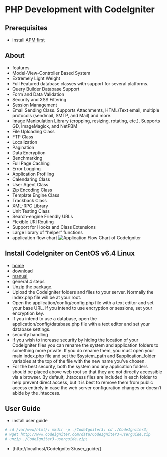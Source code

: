 # PHP Development with CodeIgniter
## Prerequisites
* install [APM first](https://github.com/kimduho/webdev/wiki/Installing-APM---Apache-PHP-MySQL)

## About
* features
 * Model-View-Controller Based System
 * Extremely Light Weight
 * Full Featured database classes with support for several platforms.
 * Query Builder Database Support
 * Form and Data Validation
 * Security and XSS Filtering
 * Session Management
 * Email Sending Class. Supports Attachments, HTML/Text email, multiple protocols (sendmail, SMTP, and Mail) and more.
 * Image Manipulation Library (cropping, resizing, rotating, etc.). Supports GD, ImageMagick, and NetPBM
 * File Uploading Class
 * FTP Class
 * Localization
 * Pagination
 * Data Encryption
 * Benchmarking
 * Full Page Caching
 * Error Logging
 * Application Profiling
 * Calendaring Class
 * User Agent Class
 * Zip Encoding Class
 * Template Engine Class
 * Trackback Class
 * XML-RPC Library
 * Unit Testing Class
 * Search-engine Friendly URLs
 * Flexible URI Routing
 * Support for Hooks and Class Extensions
 * Large library of “helper” functions
* application flow chart
![Application Flow Chart of CodeIgniter](http://www.codeigniter.com/userguide3/_images/appflowchart.gif)

## Install CodeIgniter on CentOS v6.4 Linux
* [home](http://www.codeigniter.com/)
 * [download](https://github.com/bcit-ci/CodeIgniter/archive/3.0rc3.zip)
 * [manual](http://www.codeigniter.com/userguide3/)
* general 4 steps
 * Unzip the package.
 * Upload the CodeIgniter folders and files to your server. Normally the index.php file will be at your root.
 * Open the application/config/config.php file with a text editor and set your base URL. If you intend to use encryption or sessions, set your encryption key.
 * If you intend to use a database, open the application/config/database.php file with a text editor and set your database settings.
* security handling
 * If you wish to increase security by hiding the location of your CodeIgniter files you can rename the system and application folders to something more private. If you do rename them, you must open your main index.php file and set the $system_path and $application_folder variables at the top of the file with the new name you’ve chosen.
 * For the best security, both the system and any application folders should be placed above web root so that they are not directly accessible via a browser. By default, .htaccess files are included in each folder to help prevent direct access, but it is best to remove them from public access entirely in case the web server configuration changes or doesn’t abide by the .htaccess.

## User Guide
* install user guide
```sh
# cd /var/www/html/; mkdir -p ./CodeIgniter3; cd ./CodeIgniter3;
# wget http://www.codeigniter.com/data/CodeIgniter3-userguide.zip
# unzip ./CodeIgniter3-userguide.zip; 
```
* [http://localhost/CodeIgniter3/user_guide/]
